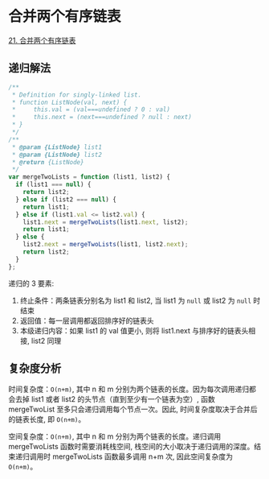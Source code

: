 # 合并两个有序链表
[21. 合并两个有序链表](https://leetcode.cn/problems/merge-two-sorted-lists/description/)

## 递归解法

```js
/**
 * Definition for singly-linked list.
 * function ListNode(val, next) {
 *     this.val = (val===undefined ? 0 : val)
 *     this.next = (next===undefined ? null : next)
 * }
 */
/**
 * @param {ListNode} list1
 * @param {ListNode} list2
 * @return {ListNode}
 */
var mergeTwoLists = function (list1, list2) {
  if (list1 === null) {
    return list2;
  } else if (list2 === null) {
    return list1;
  } else if (list1.val <= list2.val) {
    list1.next = mergeTwoLists(list1.next, list2);
    return list1;
  } else {
    list2.next = mergeTwoLists(list1, list2.next);
    return list2;
  }
};
```

递归的 3 要素:

1. 终止条件：两条链表分别名为 list1 和 list2, 当 list1 为 `null` 或 list2 为 `null` 时结束
2. 返回值：每一层调用都返回排序好的链表头
3. 本级递归内容：如果 list1 的 val 值更小, 则将 list1.next 与排序好的链表头相接, list2 同理

## 复杂度分析

时间复杂度：`O(n+m)`, 其中 n 和 m 分别为两个链表的长度。因为每次调用递归都会去掉 list1 或者 list2 的头节点（直到至少有一个链表为空）, 函数 mergeTwoList 至多只会递归调用每个节点一次。因此, 时间复杂度取决于合并后的链表长度, 即 `O(n+m)`。

空间复杂度：`O(n+m)`, 其中 n 和 m 分别为两个链表的长度。递归调用 mergeTwoLists 函数时需要消耗栈空间, 栈空间的大小取决于递归调用的深度。结束递归调用时 mergeTwoLists 函数最多调用 n+m 次, 因此空间复杂度为 `O(n+m)`。
